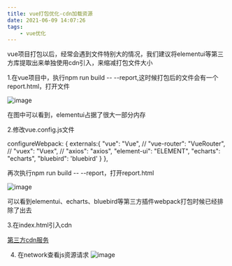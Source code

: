 ```yaml
---
title: vue打包优化-cdn加载资源
date: 2021-06-09 14:07:26
tags:
    - vue优化
---
```



vue项目打包以后，经常会遇到文件特别大的情况，我们建议将elementui等第三方库提取出来单独使用cdn引入，来缩减打包文件大小

1.在vue项目中，执行npm run build -- --report,这时候打包后的文件会有一个report.html，打开文件

![image](http://cimg.xuezsl.com/image/vue1.png)





在图中可以看到，elementui占据了很大一部分内存


<!-- more -->

2.修改vue.config.js文件

 configureWebpack: {
    externals:{
      "vue": "Vue",
      // "vue-router": "VueRouter",
      // "vuex": "Vuex",
      // "axios": "axios",
      "element-ui": "ELEMENT",
      "echarts": "echarts",
      "bluebird": 'bluebird'
    }
  },


再次执行npm run build -- --report，打开report.html

![image](http://cimg.xuezsl.com/image/vue2.png)




可以看到elementui、echarts、bluebird等第三方插件webpack打包时候已经排除了出去



3.在index.html引入cdn



[第三方cdn服务](https://www.bootcdn.cn/)



4. 在network查看js资源请求
![image](http://cimg.xuezsl.com/image/vue3.png)






